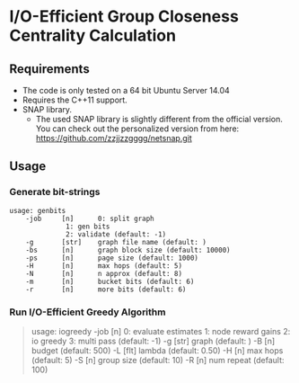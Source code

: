 # I/O-Efficient Group Closeness Centrality Calculation

## Requirements

* The code is only tested on a 64 bit Ubuntu Server 14.04
* Requires the C++11 support.
* SNAP library.
  * The used SNAP library is slightly different from the official version.
    You can check out the personalized version from here:
    https://github.com/zzjjzzgggg/netsnap.git

## Usage

### Generate bit-strings

```
usage: genbits
    -job     [n]      0: split graph
		      1: gen bits
		      2: validate (default: -1)
    -g       [str]    graph file name (default: )
    -bs      [n]      graph block size (default: 10000)
    -ps      [n]      page size (default: 1000)
    -H       [n]      max hops (default: 5)
    -N       [n]      n approx (default: 8)
    -m       [n]      bucket bits (default: 6)
    -r       [n]      more bits (default: 6)
```


### Run I/O-Efficient Greedy Algorithm

>usage: iogreedy
>    -job     [n]      0: evaluate estimates
>		      1: node reward gains
>		      2: io greedy
>		      3: multi pass (default: -1)
>    -g       [str]    graph (default: )
>    -B       [n]      budget (default: 500)
>    -L       [flt]    lambda (default: 0.50)
>    -H       [n]      max hops (default: 5)
>    -S       [n]      group size (default: 10)
>    -R       [n]      num repeat (default: 100)
